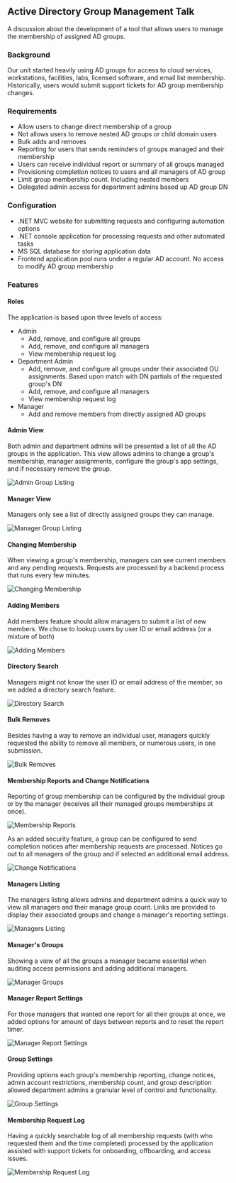 ## Active Directory Group Management Talk

A discussion about the development of a tool that allows users to manage the membership of assigned AD groups.

### Background

Our unit started heavily using AD groups for access to cloud services, workstations, facilities, labs, licensed software, and email list membership. Historically, users would submit support tickets for AD group membership changes.   

### Requirements

- Allow users to change direct membership of a group
- Not allows users to remove nested AD groups or child domain users
- Bulk adds and removes
- Reporting for users that sends reminders of groups managed and their membership
- Users can receive individual report or summary of all groups managed
- Provisioning completion notices to users and all managers of AD group
- Limit group membership count. Including nested members
- Delegated admin access for department admins based up AD group DN

### Configuration

- \.NET MVC website for submitting requests and configuring automation options
- \.NET console application for processing requests and other automated tasks
- MS SQL database for storing application data
- Frontend application pool runs under a regular AD account\. No access to modify AD group membership

### Features

#### Roles

The application is based upon three levels of access:

- Admin
  - Add, remove, and configure all groups
  - Add, remove, and configure all managers
  - View membership request log
- Department Admin
  - Add, remove, and configure all groups under their associated OU assignments\. Based upon match with DN partials of the requested group\'s DN 
  - Add, remove, and configure all managers
  - View membership request log
- Manager
  - Add and remove members from directly assigned AD groups

#### Admin View

Both admin and department admins will be presented a list of all the AD groups in the application. This view allows admins to change a group's membership, manager assignments, configure the group's app settings, and if necessary remove the group. 

![Admin Group Listing](Images/adgm_01.JPG)

#### Manager View

Managers only see a list of directly assigned groups they can manage. 

![Manager Group Listing](Images/adgm_02.JPG)

#### Changing Membership 

When viewing a group's membership, managers can see current members and any pending requests. Requests are processed by a backend process that runs every few minutes. 

![Changing Membership](Images/adgm_03.JPG)

#### Adding Members

Add members feature should allow managers to submit a list of new members. We chose to lookup users by user ID or email address \(or a mixture of both\)   

![Adding Members](Images/adgm_04.JPG)

#### Directory Search

Managers might not know the user ID or email address of the member, so we added a directory search feature.

![Directory Search](Images/adgm_12.JPG)

#### Bulk Removes

Besides having a way to remove an individual user, managers quickly requested the ability to remove all members, or numerous users, in one submission.

![Bulk Removes](Images/adgm_05.JPG)

#### Membership Reports and Change Notifications

Reporting of group membership can be configured by the individual group or by the manager \(receives all their managed groups memberships at once\).  

![Membership Reports](Images/adgm_14.JPG)

As an added security feature, a group can be configured to send completion notices after membership requests are processed. Notices go out to all managers of the group and if selected an additional email address.

![Change Notifications](Images/adgm_13.JPG)

#### Managers Listing

The managers listing allows admins and department admins a quick way to view all managers and their manage group count. Links are provided to display their associated groups and change a manager\'s reporting settings.

![Managers Listing](Images/adgm_07.JPG)

#### Manager\'s Groups

Showing a view of all the groups a manager became essential when auditing access permissions and adding additional managers.

![Manager Groups](Images/adgm_08.JPG)

#### Manager Report Settings

For those managers that wanted one report for all their groups at once, we added options for amount of days between reports and to reset the report timer.

![Manager Report Settings](Images/adgm_11.JPG)


#### Group Settings

Providing options each group\'s membership reporting, change notices, admin account restrictions, membership count, and group description allowed department admins a granular level of control and functionality.

![Group Settings](Images/adgm_09.JPG)

#### Membership Request Log

Having a quickly searchable log of all membership requests \(with who requested them and the time completed\) processed by the application assisted with support tickets for onboarding, offboarding, and access issues.  

![Membership Request Log](Images/adgm_10.JPG)



